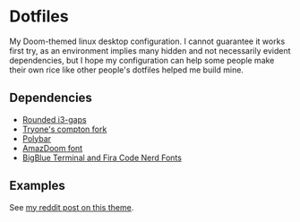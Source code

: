 # Dotfiles

My Doom-themed linux desktop configuration. I cannot guarantee it works first try, 
as an environment implies many hidden and not necessarily evident dependencies, but I hope
my configuration can help some people make their own rice like other people's dotfiles helped
me build mine.

## Dependencies

* [Rounded i3-gaps](https://github.com/resloved/i3)
* [Tryone's compton fork](https://github.com/tryone144/compton)
* [Polybar](https://github.com/polybar/polybar)
* [AmazDoom font](https://www.dafont.com/amazdoom.font)
* [BigBlue Terminal and Fira Code Nerd Fonts](https://www.nerdfonts.com/font-downloads)

## Examples
See [my reddit post on this theme](https://www.reddit.com/r/unixporn/comments/gmqdeu/rounded_i3gaps_a_most_eternal_rice/).
